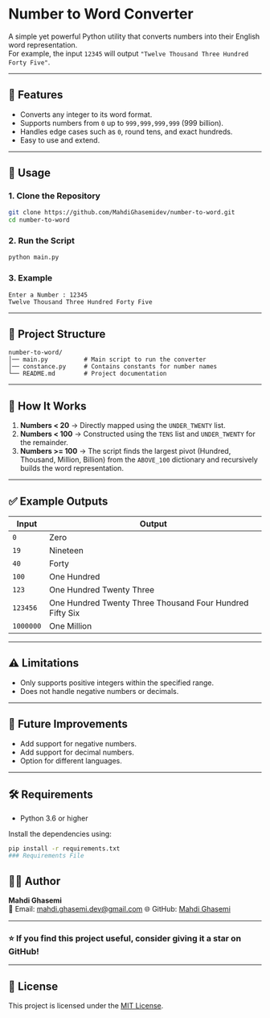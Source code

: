 # Number to Word Converter

A simple yet powerful Python utility that converts numbers into their English word representation.  
For example, the input `12345` will output `"Twelve Thousand Three Hundred Forty Five"`.

---

## 📌 Features
- Converts any integer to its word format.
- Supports numbers from `0` up to `999,999,999,999` (999 billion).
- Handles edge cases such as `0`, round tens, and exact hundreds.
- Easy to use and extend.

---

## 🚀 Usage

### 1. Clone the Repository
```bash
git clone https://github.com/MahdiGhasemidev/number-to-word.git
cd number-to-word
```

### 2. Run the Script
```bash
python main.py
```

### 3. Example
```
Enter a Number : 12345
Twelve Thousand Three Hundred Forty Five
```

---

## 📂 Project Structure
```
number-to-word/
│── main.py          # Main script to run the converter
│── constance.py     # Contains constants for number names
└── README.md        # Project documentation
```

---

## 🧩 How It Works
1. **Numbers < 20** → Directly mapped using the `UNDER_TWENTY` list.  
2. **Numbers < 100** → Constructed using the `TENS` list and `UNDER_TWENTY` for the remainder.  
3. **Numbers >= 100** → The script finds the largest pivot (Hundred, Thousand, Million, Billion) from the `ABOVE_100` dictionary and recursively builds the word representation.

---

## ✅ Example Outputs
| Input     | Output                                 |
|-----------|-----------------------------------------|
| `0`       | Zero                                    |
| `19`      | Nineteen                                |
| `40`      | Forty                                   |
| `100`     | One Hundred                             |
| `123`     | One Hundred Twenty Three                |
| `123456`  | One Hundred Twenty Three Thousand Four Hundred Fifty Six |
| `1000000` | One Million                             |

---

## ⚠️ Limitations
- Only supports positive integers within the specified range.
- Does not handle negative numbers or decimals.

---

## 📌 Future Improvements
- Add support for negative numbers.
- Add support for decimal numbers.
- Option for different languages.

---

## 🛠 Requirements

- Python 3.6 or higher

Install the dependencies using:

```bash
pip install -r requirements.txt
### Requirements File
```


## 🧑‍💻 Author
**Mahdi Ghasemi**  
📧 Email: mahdi.ghasemi.dev@gmail.com 
🌐 GitHub: [Mahdi Ghasemi](https://github.com/MahdiGhasemidev)  

---

### ⭐ If you find this project useful, consider giving it a star on GitHub!

---


## 📄 License

This project is licensed under the [MIT License](./LICENSE).